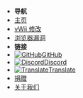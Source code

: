 - **导航**
- [主页](../introduction)
- [vWii 修改](../vwii-modding)
- [浏览器漏洞](browser-exploit)
- **链接**
- [![GitHub](https://icongr.am/simple/github.svg?color=808080&size=16)GitHub](https://github.com/hacks-guide/Guide-WiiU)
- [![Discord](https://icongr.am/simple/discord.svg?colored&size=16)Discord](https://discord.gg/C29hYvh)
- [![Translate](https://icongr.am/material/translate.svg?color=808080&size=16)Translate](https://hacks-guide.crowdin.com/u/projects/10)
- [捐赠](../donations)
- [关于我们](../about)